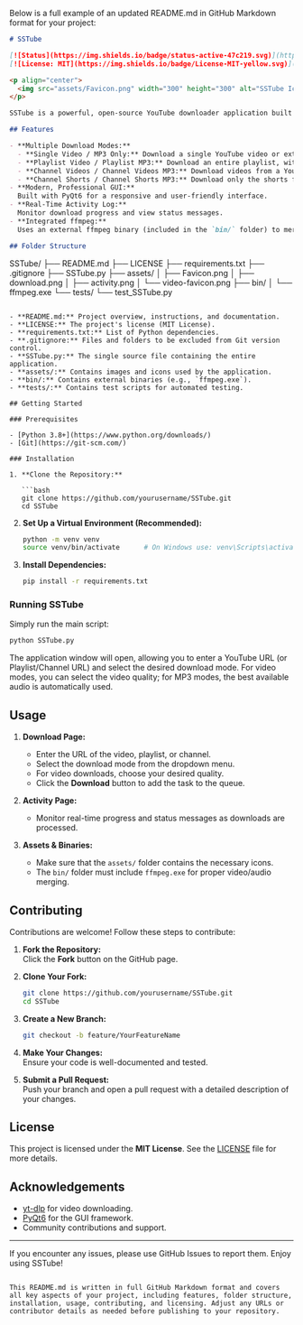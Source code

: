 Below is a full example of an updated README.md in GitHub Markdown format for your project:

```markdown
# SSTube

[![Status](https://img.shields.io/badge/status-active-47c219.svg)](https://github.com/yourusername/SSTube)
[![License: MIT](https://img.shields.io/badge/License-MIT-yellow.svg)](LICENSE)

<p align="center">
  <img src="assets/Favicon.png" width="300" height="300" alt="SSTube Icon" />
</p>

SSTube is a powerful, open-source YouTube downloader application built with **PyQt6**. It supports multiple download modes—including single videos, playlists, channels (both videos and shorts), and MP3 extractions—making it easy to save your favorite content in the format you want.

## Features

- **Multiple Download Modes:**
  - **Single Video / MP3 Only:** Download a single YouTube video or extract audio as MP3.
  - **Playlist Video / Playlist MP3:** Download an entire playlist, with an option to select specific videos.
  - **Channel Videos / Channel Videos MP3:** Download videos from a YouTube channel.
  - **Channel Shorts / Channel Shorts MP3:** Download only the shorts from a channel.
- **Modern, Professional GUI:**  
  Built with PyQt6 for a responsive and user-friendly interface.
- **Real-Time Activity Log:**  
  Monitor download progress and view status messages.
- **Integrated ffmpeg:**  
  Uses an external ffmpeg binary (included in the `bin/` folder) to merge audio and video streams.

## Folder Structure

```
SSTube/
├── README.md
├── LICENSE
├── requirements.txt
├── .gitignore
├── SSTube.py
├── assets/
│   ├── Favicon.png
│   ├── download.png
│   ├── activity.png
│   └── video-favicon.png
├── bin/
│   └── ffmpeg.exe
└── tests/
    └── test_SSTube.py
```

- **README.md:** Project overview, instructions, and documentation.
- **LICENSE:** The project's license (MIT License).
- **requirements.txt:** List of Python dependencies.
- **.gitignore:** Files and folders to be excluded from Git version control.
- **SSTube.py:** The single source file containing the entire application.
- **assets/:** Contains images and icons used by the application.
- **bin/:** Contains external binaries (e.g., `ffmpeg.exe`).
- **tests/:** Contains test scripts for automated testing.

## Getting Started

### Prerequisites

- [Python 3.8+](https://www.python.org/downloads/)
- [Git](https://git-scm.com/)

### Installation

1. **Clone the Repository:**

   ```bash
   git clone https://github.com/yourusername/SSTube.git
   cd SSTube
   ```

2. **Set Up a Virtual Environment (Recommended):**

   ```bash
   python -m venv venv
   source venv/bin/activate      # On Windows use: venv\Scripts\activate
   ```

3. **Install Dependencies:**

   ```bash
   pip install -r requirements.txt
   ```

### Running SSTube

Simply run the main script:

```bash
python SSTube.py
```

The application window will open, allowing you to enter a YouTube URL (or Playlist/Channel URL) and select the desired download mode. For video modes, you can select the video quality; for MP3 modes, the best available audio is automatically used.

## Usage

1. **Download Page:**  
   - Enter the URL of the video, playlist, or channel.
   - Select the download mode from the dropdown menu.
   - For video downloads, choose your desired quality.
   - Click the **Download** button to add the task to the queue.

2. **Activity Page:**  
   - Monitor real-time progress and status messages as downloads are processed.
  
3. **Assets & Binaries:**  
   - Make sure that the `assets/` folder contains the necessary icons.
   - The `bin/` folder must include `ffmpeg.exe` for proper video/audio merging.

## Contributing

Contributions are welcome! Follow these steps to contribute:

1. **Fork the Repository:**  
   Click the **Fork** button on the GitHub page.

2. **Clone Your Fork:**

   ```bash
   git clone https://github.com/yourusername/SSTube.git
   cd SSTube
   ```

3. **Create a New Branch:**

   ```bash
   git checkout -b feature/YourFeatureName
   ```

4. **Make Your Changes:**  
   Ensure your code is well-documented and tested.

5. **Submit a Pull Request:**  
   Push your branch and open a pull request with a detailed description of your changes.

## License

This project is licensed under the **MIT License**. See the [LICENSE](LICENSE) file for more details.

## Acknowledgements

- [yt-dlp](https://github.com/yt-dlp/yt-dlp) for video downloading.
- [PyQt6](https://www.riverbankcomputing.com/software/pyqt/intro) for the GUI framework.
- Community contributions and support.

---

If you encounter any issues, please use GitHub Issues to report them. Enjoy using SSTube!
```

This README.md is written in full GitHub Markdown format and covers all key aspects of your project, including features, folder structure, installation, usage, contributing, and licensing. Adjust any URLs or contributor details as needed before publishing to your repository.